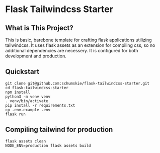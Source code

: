 # Flask Tailwindcss Starter
## What is This Project?

This is basic, barebone template for crafting flask applications utilizing tailwindcss. It uses flask assets as an extension for compiling css, so no additional dependencies are necessery. It is configured for both development and production.

## Quickstart
```
git clone git@github.com:schumskie/flask-tailwindcss-starter.git
cd flask-tailwindcss-starter
npm install
python3 -m venv venv
. venv/bin/activate
pip install -r requirements.txt
cp .env.example .env
flask run
```
## Compiling tailwind for production
```
flask assets clean
NODE_ENV=production flask assets build
```
